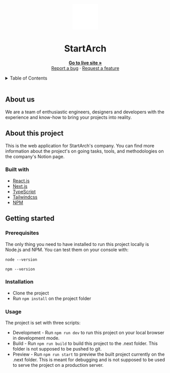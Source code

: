 <div align="center">
    <a href='https://startarch.com'>
        <img src="./.github/resources/startarchLogo.svg" alt="StartArch Logo" width="80" height="80">
    </a>
    <h1 align="center">StartArch</h1>

  <p align="center">
    <a href="https://startarch.com"><strong>Go to live site »</strong></a>
    <br />
    <a href="https://github.com/StartArch/StartArch-Main-Page/issues/new?assignees=&labels=&template=bug_report.md&title=">Report a bug</a>
    ·
    <a href="https://github.com/StartArch/StartArch-Main-Page/issues/new?assignees=&labels=&template=feature_request.md&title=">Request a feature</a>
  </p>
</div>

<!-- TABLE OF CONTENTS -->
<details>
  <summary>Table of Contents</summary>
  <ul>
    <li>
        <a href="#about-us">About us</a>
    </li>
    <li>
        <a href="#about-this-project">About this project</a>
        <ul>
            <li><a href="#built-with">Built with</a></li>
        </ul>
    </li>
    <li>
        <a href="#getting-started">Getting started</a>
        <ul>
            <li><a href="#prerequisites">Prerequisites</a></li>
            <li><a href="#installation">Installation</a></li>
            <li><a href="#usage">Usage</a></li>
        </ul>
    </li>
  </ul>
</details>

<br />

## About us

We are a team of enthusiastic engineers, designers and developers with the experience and know-how to bring your projects into reality.


## About this project

This is the web application for StartArch's company. You can find more information about the project's on going tasks, tools, and methodologies on the company's Notion page.

### Built with

* [React.js](https://reactjs.org/)
* [Next.js](https://nextjs.org/)
* [TypeScript](https://www.typescriptlang.org/)
* [Tailwindcss](https://tailwindcss.com/)
* [NPM](https://www.npmjs.com/)


## Getting started

### Prerequisites

The only thing you need to have installed to run this project locally is Node.js and NPM. You can test them on your console with:

```
node --version
```
```
npm --version
```

### Installation

* Clone the project
* Run `npm install` on the project folder


### Usage

The project is set with three scripts:

* Development - Run `npm run dev` to run this project on your local browser in development mode.
* Build - Run `npm run build` to build this project to the .next folder. This folder is not supposed to be pushed to git.
* Preview - Run `npm run start` to preview the built project currently on the .next folder. This is meant for debugging and is not supposed to be used to serve the project on a production server.